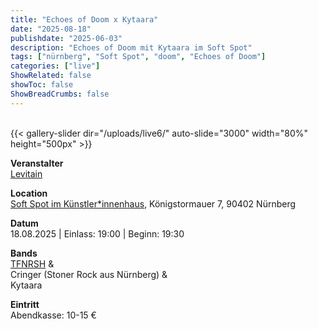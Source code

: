 ```yaml
---
title: "Echoes of Doom x Kytaara"
date: "2025-08-18"
publishdate: "2025-06-03"
description: "Echoes of Doom mit Kytaara im Soft Spot"
tags: ["nürnberg", "Soft Spot", "doom", "Echoes of Doom"]
categories: ["live"]
ShowRelated: false
showToc: false
ShowBreadCrumbs: false
---
```


&nbsp;  
{{< gallery-slider dir="/uploads/live6/" auto-slide="3000" width="80%" height="500px" >}}  

**Veranstalter**  
[Levitain](https://levitain.bandcamp.com/album/demo)  

**Location**  
[Soft Spot im Künstler*innenhaus](https://www.instagram.com/softspotnbg/?hl=de), Königstormauer 7, 90402 Nürnberg  

**Datum**  
18.08.2025 | Einlass: 19:00 | Beginn: 19:30

**Bands**  
[TFNRSH](https://www.tfnrsh.de/) &  
Cringer (Stoner Rock aus Nürnberg) &  
Kytaara  

**Eintritt**  
Abendkasse: 10-15 €  
